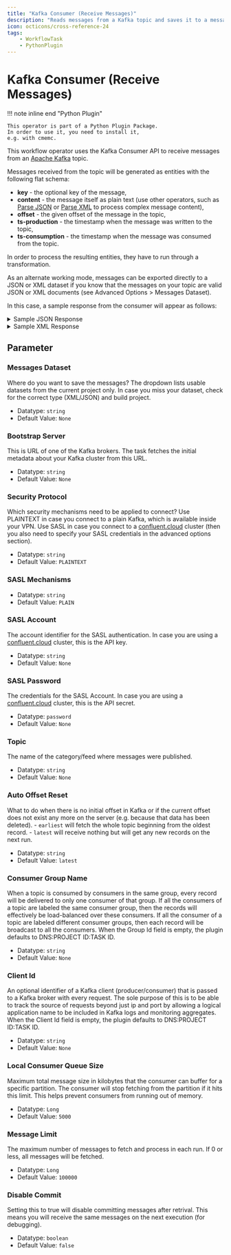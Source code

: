 ```yaml
---
title: "Kafka Consumer (Receive Messages)"
description: "Reads messages from a Kafka topic and saves it to a messages dataset (Consumer)."
icon: octicons/cross-reference-24
tags: 
    - WorkflowTask
    - PythonPlugin
---
```

# Kafka Consumer (Receive Messages)
<!-- This file was generated - DO NOT CHANGE IT MANUALLY -->

!!! note inline end "Python Plugin"

    This operator is part of a Python Plugin Package.
    In order to use it, you need to install it,
    e.g. with cmemc.


This workflow operator uses the Kafka Consumer API
to receive messages from an [Apache Kafka](https://kafka.apache.org/) topic.

Messages received from the topic will be generated as entities with the following
flat schema:

- **key** - the optional key of the message,
- **content** - the message itself as plain text (use other operators, such as
  [Parse JSON](https://documentation.eccenca.com/latest/deploy-and-configure/configuration/dataintegration/plugin-reference/#parse-json) or [Parse XML](https://documentation.eccenca.com/latest/deploy-and-configure/configuration/dataintegration/plugin-reference/#parse-xml) to process
  complex message content),
- **offset** - the given offset of the message in the topic,
- **ts-production** - the timestamp when the message was written to the topic,
- **ts-consumption** - the timestamp when the message was consumed from the topic.

In order to process the resulting entities, they have to run through a transformation.

As an alternate working mode, messages can be exported directly to a JSON or XML
dataset if you know that the messages on your topic are valid JSON or XML documents
(see Advanced Options > Messages Dataset).

In this case, a sample response from the consumer will appear as follows:

<details>
  <summary>Sample JSON Response</summary>

```json
[
  {
    "message": {
      "key": "818432-942813-832642-453478",
      "headers": {
        "type": "ADD"
      },
      "content": {
        "location": ["Leipzig"],
        "obstacle": {
          "name": "Iron Bars",
          "order": "1"
        }
      }
    }
  },
  {
    "message": {
      "key": "887428-119918-570674-866526",
      "headers": {
        "type": "REMOVE"
      },
      "content": {
        "comments": "We can pass any json payload here."
      }
    }
  },
  {
    "message": {
      "key": "TestKey",
      "tombstone": true,
      "headers": {
        "h1": "v1",
        "h2": "v2"
      },
      "content": {
        "will_be_ignored": "..."
      }
    }
  }
]
```

</details>
<details>
  <summary>Sample XML Response</summary>

```xml
    <?xml version="1.0" encoding="utf-8"?>
    <KafkaMessages>
        <Message>
        <PurchaseOrder OrderDate="1996-04-06">
            <ShipTo country="string">
            <name>string</name>
            </ShipTo>
        </PurchaseOrder>
        </Message>
        <Message>
        <PurchaseOrder OrderDate="1996-04-06">
            <ShipTo country="string">
            <name>string</name>
            </ShipTo>
        </PurchaseOrder>
        </Message>
        <Message key="TestKey" tombstone="true">will be ignored</Message>
    </KafkaMessages>
```

</details>


## Parameter

### Messages Dataset

Where do you want to save the messages? The dropdown lists usable datasets from the current project only. In case you miss your dataset, check for the correct type (XML/JSON) and build project.

- Datatype: `string`
- Default Value: `None`



### Bootstrap Server

This is URL of one of the Kafka brokers. The task fetches the initial metadata about your Kafka cluster from this URL.

- Datatype: `string`
- Default Value: `None`



### Security Protocol

Which security mechanisms need to be applied to connect? Use PLAINTEXT in case you connect to a plain Kafka, which is available inside your VPN. Use SASL in case you connect to a [confluent.cloud](https://confluent.cloud) cluster (then you also need to specify your SASL credentials in the advanced options section).

- Datatype: `string`
- Default Value: `PLAINTEXT`



### SASL Mechanisms



- Datatype: `string`
- Default Value: `PLAIN`



### SASL Account

The account identifier for the SASL authentication. In case you are using a [confluent.cloud](https://confluent.cloud) cluster, this is the API key.

- Datatype: `string`
- Default Value: `None`



### SASL Password

The credentials for the SASL Account. In case you are using a [confluent.cloud](https://confluent.cloud) cluster, this is the API secret.

- Datatype: `password`
- Default Value: `None`



### Topic

The name of the category/feed where messages were published.

- Datatype: `string`
- Default Value: `None`



### Auto Offset Reset

What to do when there is no initial offset in Kafka or if the current offset does not exist any more on the server (e.g. because that data has been deleted). - `earliest` will fetch the whole topic beginning from the oldest record. - `latest` will receive nothing but will get any new records on the next run.

- Datatype: `string`
- Default Value: `latest`



### Consumer Group Name

When a topic is consumed by consumers in the same group, every record will be delivered to only one consumer of that group. If all the consumers of a topic are labeled the same consumer group, then the records will effectively be load-balanced over these consumers. If all the consumer of a topic are labeled different consumer groups, then each record will be broadcast to all the consumers. When the Group Id field is empty, the plugin defaults to DNS:PROJECT ID:TASK ID.

- Datatype: `string`
- Default Value: `None`



### Client Id

An optional identifier of a Kafka client (producer/consumer) that is passed to a Kafka broker with every request. The sole purpose of this is to be able to track the source of requests beyond just ip and port by allowing a logical application name to be included in Kafka logs and monitoring aggregates. When the Client Id field is empty, the plugin defaults to DNS:PROJECT ID:TASK ID.

- Datatype: `string`
- Default Value: `None`



### Local Consumer Queue Size

Maximum total message size in kilobytes that the consumer can buffer for a specific partition. The consumer will stop fetching from the partition if it hits this limit. This helps prevent consumers from running out of memory.

- Datatype: `Long`
- Default Value: `5000`



### Message Limit

The maximum number of messages to fetch and process in each run. If 0 or less, all messages will be fetched.

- Datatype: `Long`
- Default Value: `100000`



### Disable Commit

Setting this to true will disable committing messages after retrival. This means you will receive the same messages on the next execution (for debugging).

- Datatype: `boolean`
- Default Value: `false`



